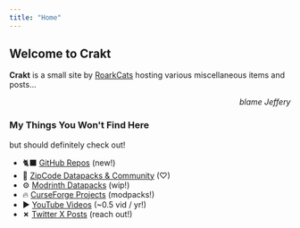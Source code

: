 ```yaml
---
title: "Home"
---
```


## **Welcome to Crakt**
**Crakt** is a small site by [RoarkCats](https://github.com/RoarkCats) hosting various miscellaneous items and posts...
<p style="text-align:right;"><em>blame Jeffery</em></p>

### My Things You Won't Find Here
but should definitely check out!

- 🐈‍⬛ [GitHub Repos](https://github.com/RoarkCats/repositories) (new!)
- 🦴 [ZipCode Datapacks & Community](http://discord.gg/FfkrUPf) (♡)
- ⚙️ [Modrinth Datapacks](https://modrinth.com/user/RoarkCats) (wip!)
- 🔥 [CurseForge Projects](https://www.curseforge.com/members/roarkcats/projects) (modpacks!)
- ▶️ [YouTube Videos](https://www.youtube.com/c/RoarkCats) (~0.5 vid / yr!)
- **✗** [Twitter X Posts](https://x.com/roark_cats) (reach out!)